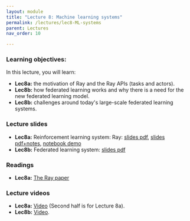 ```yaml
---
layout: module
title: "Lecture 8: Machine learning systems"
permalink: /lectures/lec8-ML-systems
parent: Lectures
nav_order: 10

---
```


### Learning objectives:

In this lecture, you will learn:

* **Lec8a:** the motivation of Ray and the Ray APIs (tasks and actors).
* **Lec8b:** how federated learning works and why there is a need for the new federated learning model.
* **Lec8b:** challenges around today's large-scale federated learning systems.



### Lecture slides

* **Lec8a:** Reinforcement learning system: Ray: [slides pdf](/ds5110-spring23/assets/docs/lec8a-ray.pdf), [slides pdf+notes](/ds5110-spring23/assets/docs/lec8a-ray+notes.pdf), 
[notebook demo](https://github.com/tddg/ds5110-spring23/blob/main/assets/ray_API_demo.ipynb)
* **Lec8b:** Federated learning system: [slides pdf](/ds5110-spring23/assets/docs/lec8b-flsys.pdf)


### Readings 

* **Lec8a:** [The Ray paper](https://www.usenix.org/conference/osdi18/presentation/moritz)




### Lecture videos

* **Lec8a:** [Video](https://edstem.org/us/courses/32938/discussion/2881327) (Second half is for Lecture 8a).
* **Lec8b:** [Video](https://edstem.org/us/courses/32938/discussion/2893965).


